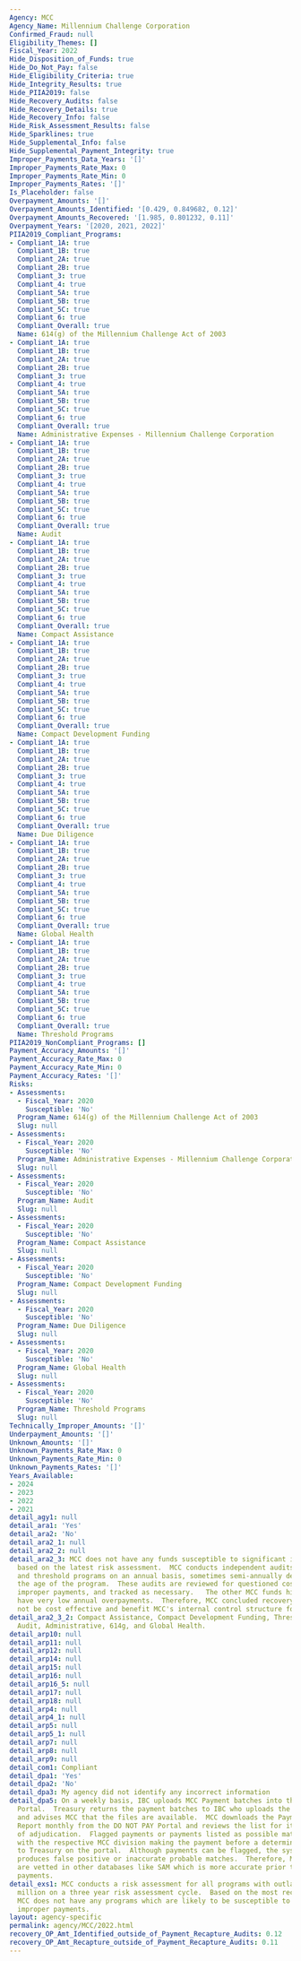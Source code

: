 ```yaml
---
Agency: MCC
Agency_Name: Millennium Challenge Corporation
Confirmed_Fraud: null
Eligibility_Themes: []
Fiscal_Year: 2022
Hide_Disposition_of_Funds: true
Hide_Do_Not_Pay: false
Hide_Eligibility_Criteria: true
Hide_Integrity_Results: true
Hide_PIIA2019: false
Hide_Recovery_Audits: false
Hide_Recovery_Details: true
Hide_Recovery_Info: false
Hide_Risk_Assessment_Results: false
Hide_Sparklines: true
Hide_Supplemental_Info: false
Hide_Supplemental_Payment_Integrity: true
Improper_Payments_Data_Years: '[]'
Improper_Payments_Rate_Max: 0
Improper_Payments_Rate_Min: 0
Improper_Payments_Rates: '[]'
Is_Placeholder: false
Overpayment_Amounts: '[]'
Overpayment_Amounts_Identified: '[0.429, 0.849682, 0.12]'
Overpayment_Amounts_Recovered: '[1.985, 0.801232, 0.11]'
Overpayment_Years: '[2020, 2021, 2022]'
PIIA2019_Compliant_Programs:
- Compliant_1A: true
  Compliant_1B: true
  Compliant_2A: true
  Compliant_2B: true
  Compliant_3: true
  Compliant_4: true
  Compliant_5A: true
  Compliant_5B: true
  Compliant_5C: true
  Compliant_6: true
  Compliant_Overall: true
  Name: 614(g) of the Millennium Challenge Act of 2003
- Compliant_1A: true
  Compliant_1B: true
  Compliant_2A: true
  Compliant_2B: true
  Compliant_3: true
  Compliant_4: true
  Compliant_5A: true
  Compliant_5B: true
  Compliant_5C: true
  Compliant_6: true
  Compliant_Overall: true
  Name: Administrative Expenses - Millennium Challenge Corporation
- Compliant_1A: true
  Compliant_1B: true
  Compliant_2A: true
  Compliant_2B: true
  Compliant_3: true
  Compliant_4: true
  Compliant_5A: true
  Compliant_5B: true
  Compliant_5C: true
  Compliant_6: true
  Compliant_Overall: true
  Name: Audit
- Compliant_1A: true
  Compliant_1B: true
  Compliant_2A: true
  Compliant_2B: true
  Compliant_3: true
  Compliant_4: true
  Compliant_5A: true
  Compliant_5B: true
  Compliant_5C: true
  Compliant_6: true
  Compliant_Overall: true
  Name: Compact Assistance
- Compliant_1A: true
  Compliant_1B: true
  Compliant_2A: true
  Compliant_2B: true
  Compliant_3: true
  Compliant_4: true
  Compliant_5A: true
  Compliant_5B: true
  Compliant_5C: true
  Compliant_6: true
  Compliant_Overall: true
  Name: Compact Development Funding
- Compliant_1A: true
  Compliant_1B: true
  Compliant_2A: true
  Compliant_2B: true
  Compliant_3: true
  Compliant_4: true
  Compliant_5A: true
  Compliant_5B: true
  Compliant_5C: true
  Compliant_6: true
  Compliant_Overall: true
  Name: Due Diligence
- Compliant_1A: true
  Compliant_1B: true
  Compliant_2A: true
  Compliant_2B: true
  Compliant_3: true
  Compliant_4: true
  Compliant_5A: true
  Compliant_5B: true
  Compliant_5C: true
  Compliant_6: true
  Compliant_Overall: true
  Name: Global Health
- Compliant_1A: true
  Compliant_1B: true
  Compliant_2A: true
  Compliant_2B: true
  Compliant_3: true
  Compliant_4: true
  Compliant_5A: true
  Compliant_5B: true
  Compliant_5C: true
  Compliant_6: true
  Compliant_Overall: true
  Name: Threshold Programs
PIIA2019_NonCompliant_Programs: []
Payment_Accuracy_Amounts: '[]'
Payment_Accuracy_Rate_Max: 0
Payment_Accuracy_Rate_Min: 0
Payment_Accuracy_Rates: '[]'
Risks:
- Assessments:
  - Fiscal_Year: 2020
    Susceptible: 'No'
  Program_Name: 614(g) of the Millennium Challenge Act of 2003
  Slug: null
- Assessments:
  - Fiscal_Year: 2020
    Susceptible: 'No'
  Program_Name: Administrative Expenses - Millennium Challenge Corporation
  Slug: null
- Assessments:
  - Fiscal_Year: 2020
    Susceptible: 'No'
  Program_Name: Audit
  Slug: null
- Assessments:
  - Fiscal_Year: 2020
    Susceptible: 'No'
  Program_Name: Compact Assistance
  Slug: null
- Assessments:
  - Fiscal_Year: 2020
    Susceptible: 'No'
  Program_Name: Compact Development Funding
  Slug: null
- Assessments:
  - Fiscal_Year: 2020
    Susceptible: 'No'
  Program_Name: Due Diligence
  Slug: null
- Assessments:
  - Fiscal_Year: 2020
    Susceptible: 'No'
  Program_Name: Global Health
  Slug: null
- Assessments:
  - Fiscal_Year: 2020
    Susceptible: 'No'
  Program_Name: Threshold Programs
  Slug: null
Technically_Improper_Amounts: '[]'
Underpayment_Amounts: '[]'
Unknown_Amounts: '[]'
Unknown_Payments_Rate_Max: 0
Unknown_Payments_Rate_Min: 0
Unknown_Payments_Rates: '[]'
Years_Available:
- 2024
- 2023
- 2022
- 2021
detail_agy1: null
detail_ara1: 'Yes'
detail_ara2: 'No'
detail_ara2_1: null
detail_ara2_2: null
detail_ara2_3: MCC does not have any funds susceptible to significant improper payments
  based on the latest risk assessment.  MCC conducts independent audits on compact
  and threshold programs on an annual basis, sometimes semi-annually depending on
  the age of the program.  These audits are reviewed for questioned costs and other
  improper payments, and tracked as necessary.   The other MCC funds historically
  have very low annual overpayments.  Therefore, MCC concluded recovery audits would
  not be cost effective and benefit MCC's internal control structure for all funds.
detail_ara2_3_2: Compact Assistance, Compact Development Funding, Threshold, Due Diligence,
  Audit, Administrative, 614g, and Global Health.
detail_arp10: null
detail_arp11: null
detail_arp12: null
detail_arp14: null
detail_arp15: null
detail_arp16: null
detail_arp16_5: null
detail_arp17: null
detail_arp18: null
detail_arp4: null
detail_arp4_1: null
detail_arp5: null
detail_arp5_1: null
detail_arp7: null
detail_arp8: null
detail_arp9: null
detail_com1: Compliant
detail_dpa1: 'Yes'
detail_dpa2: 'No'
detail_dpa3: My agency did not identify any incorrect information
detail_dpa5: On a weekly basis, IBC uploads MCC Payment batches into the DO NOT PAY
  Portal.  Treasury returns the payment batches to IBC who uploads the files in Oracle
  and advises MCC that the files are available.  MCC downloads the Payment Activity
  Report monthly from the DO NOT PAY Portal and reviews the list for items in need
  of adjudication.  Flagged payments or payments listed as possible matches are reviewed
  with the respective MCC division making the payment before a determination is reported
  to Treasury on the portal.  Although payments can be flagged, the system often either
  produces false positive or inaccurate probable matches.  Therefore, MCC vendors
  are vetted in other databases like SAM which is more accurate prior to award and
  payments.
detail_exs1: MCC conducts a risk assessment for all programs with outlays over $10
  million on a three year risk assessment cycle.  Based on the most recent risk assessments,
  MCC does not have any programs which are likely to be susceptible to significant
  improper payments.
layout: agency-specific
permalink: agency/MCC/2022.html
recovery_OP_Amt_Identified_outside_of_Payment_Recapture_Audits: 0.12
recovery_OP_Amt_Recapture_outside_of_Payment_Recapture_Audits: 0.11
---
```

